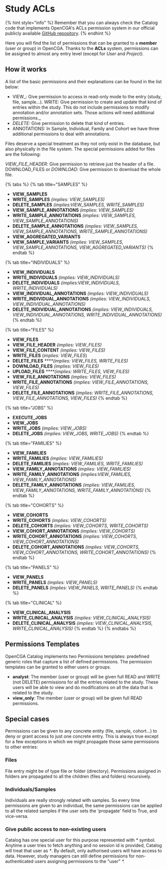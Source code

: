 # Study ACLs

{% hint style="info" %}
Remember that you can always check the Catalog code that implements OpenCGA's ACLs permission system in our official publicly available [GitHub repository](https://github.com/opencb/opencga/blob/9b00edc7b556898d6b65527a333ecdd62aea3791/opencga-core/src/main/java/org/opencb/opencga/core/models/study/StudyAclEntry.java).
{% endhint %}

Here you will find the list of permissions that can be granted to a **member** \(user or group\) in OpenCGA. Thanks to the **ACLs** system, permissions can be assigned to almost any entry level \(except for _User_ and _Project\)._

## How it works

A list of the basic permissions and their explanations can be found in the list below:

* VIEW_: Give permission to access in read-only mode to the entry \(study, file, sample...\). WRITE: Give permission to create and update that kind of entries within the study. This do not include permissions to modify annotation and/or annotation sets. Those actions will need additional permissions._
* _DELETE:_ Give permission to delete that kind of entries. 
* ANNOTATIONS: In Sample, Individual, Family and Cohort we have three additional permissions to deal with annotations.

 Files deserve a special treatment as they not only exist in the database, but also physically in the file system. The special permissions added for files are the following:

_VIEW\_FILE\_HEADER_: Give permission to retrieve just the header of a file. DOWNLOAD\_FILES or _DOWNLOAD_: Give permission to download the whole file.

{% tabs %}
{% tab title="SAMPLES" %}
* **VIEW\_SAMPLES**
* **WRITE\_SAMPLES** _\(implies: VIEW\_SAMPLES\)_
* **DELETE\_SAMPLES** _\(implies:VIEW\_SAMPLES, WRITE\_SAMPLES\)_
* **VIEW\_SAMPLE\_ANNOTATIONS** _\(implies: VIEW\_SAMPLES\)_
* **WRITE\_SAMPLE\_ANNOTATIONS** _\(implies: VIEW\_SAMPLES, VIEW\_SAMPLE\_ANNOTATIONS\)_
* **DELETE\_SAMPLE\_ANNOTATIONS** _\(implies: VIEW\_SAMPLES, VIEW\_SAMPLE\_ANNOTATIONS, WRITE\_SAMPLE\_ANNOTATIONS\)_
* **VIEW\_AGGREGATED\_VARIANTS**
* **VIEW\_SAMPLE\_VARIANTS** _\(implies: VIEW\_SAMPLES, VIEW\_SAMPLE\_ANNOTATIONS, VIEW\_AGGREGATED\_VARIANTS\)_
{% endtab %}

{% tab title="INDIVIDUALS" %}
* **VIEW\_INDIVIDUALS**
* **WRITE\_INDIVIDUALS** _\(implies: VIEW\_INDIVIDUALS\)_
* **DELETE\_INDIVIDUALS** _\(implies:VIEW\_INDIVIDUALS, WRITE\_INDIVIDUALS\)_
* **VIEW\_INDIVIDUAL\_ANNOTATIONS** _\(implies: VIEW\_INDIVIDUALS\)_
* **WRITE\_INDIVIDUAL\_ANNOTATIONS** _\(implies: VIEW\_INDIVIDUALS, VIEW\_INDIVIDUAL\_ANNOTATIONS\)_
* **DELETE\_INDIVIDUAL\_ANNOTATIONS** _\(implies: VIEW\_INDIVIDUALS, VIEW\_INDIVIDUAL\_ANNOTATIONS, WRITE\_INDIVIDUAL\_ANNOTATIONS\)_
{% endtab %}

{% tab title="FILES" %}
* **VIEW\_FILES**
* **VIEW\_FILE\_HEADER** _\(implies: VIEW\_FILES\)_
* **VIEW\_FILE\_CONTENT** _\(implies: VIEW\_FILES\)_ 
* **WRITE\_FILES** \(_implies: VIEW\_FILES_\)
* **DELETE\_FILES** _****\(implies: VIEW\_FILES, WRITE\_FILES\)_
* **DOWNLOAD\_FILES** _\(implies: VIEW\_FILES\)_
* **UPLOAD\_FILES** _****\(implies: WRITE\_FILES, VIEW\_FILES\)_ 
* **VIEW\_FILE\_ANNOTATIONS** _\(implies: VIEW\_FILES\)_
* **WRITE\_FILE\_ANNOTATIONS** _\(implies: VIEW\_FILE\_ANNOTATIONS, VIEW\_FILES\)_
* **DELETE\_FILE\_ANNOTATIONS** _\(implies: WRITE\_FILE\_ANNOTATIONS, VIEW\_FILE\_ANNOTATIONS, VIEW\_FILES\)_
{% endtab %}

{% tab title="JOBS" %}
* **EXECUTE\_JOBS**
* **VIEW\_JOBS**
* **WRITE\_JOBS** _\(implies: VIEW\_JOBS\)_
* **DELETE\_JOBS** _\(implies: VIEW\_JOBS, WRITE\_JOBS\)_
{% endtab %}

{% tab title="FAMILIES" %}
* **VIEW\_FAMILIES**
* **WRITE\_FAMILIES** _\(implies: VIEW\_FAMILIES\)_
* **DELETE\_FAMILIES** _\(implies: VIEW\_FAMILIES, WRITE\_FAMILIES\)_
* **VIEW\_FAMILY\_ANNOTATIONS** _\(implies: VIEW\_FAMILIES\)_
* **WRITE\_FAMILY\_ANNOTATIONS** _\(implies:VIEW\_FAMILIES, VIEW\_FAMILY\_ANNOTATIONS\)_
* **DELETE\_FAMILY\_ANNOTATIONS** _\(implies: VIEW\_FAMILIES, VIEW\_FAMILY\_ANNOTATIONS, WRITE\_FAMILY\_ANNOTATIONS\)_
{% endtab %}

{% tab title="COHORTS" %}
* **VIEW\_COHORTS**
* **WRITE\_COHORTS** _\(implies: VIEW\_COHORTS\)_
* **DELETE\_COHORTS** _\(implies: VIEW\_COHORTS, WRITE\_COHORTS\)_
* **VIEW\_COHORT\_ANNOTATIONS** _\(implies: VIEW\_COHORTS\)_
*  **WRITE\_COHORT\_ANNOTATIONS** _\(implies: VIEW\_COHORTS, VIEW\_COHORT\_ANNOTATIONS\)_
* **DELETE\_COHORT\_ANNOTATIONS** _\(implies: VIEW\_COHORTS, VIEW\_COHORT\_ANNOTATIONS, WRITE\_COHORT\_ANNOTATIONS\)_
{% endtab %}

{% tab title="PANELS" %}
* **VIEW\_PANELS**
* **WRITE\_PANELS** _\(implies: VIEW\_PANELS\)_
* **DELETE\_PANELS** _\(implies: VIEW\_PANELS, WRITE\_PANELS\)_
{% endtab %}

{% tab title="CLINICAL" %}
* **VIEW\_CLINICAL\_ANALYSIS**
* **WRITE\_CLINICAL\_ANALYSIS** _\(implies: VIEW\_CLINICAL\_ANALYSIS\)_
* **DELETE\_CLINICAL\_ANALYSIS** _\(implies: VIEW\_CLINICAL\_ANALYSIS, WRITE\_CLINICAL\_ANALYSIS\)_
{% endtab %}
{% endtabs %}

## Permissions Templates <a id="SharingandPermissions-Specialcases"></a>

OpenCGA Catalog implements two Permissions templates:  predefined generic roles that capture a list of defined permissions. The permission templates can be granted to either users or groups.

* **analyst**: The member \(user or group\) will be given full READ and WRITE \(not DELETE\) permissions for all the entries related to the study. These users will be able to view and do modifications on all the data that is related to the study. 
* **view\_only**: The member \(user or group\) will be given full READ permissions.

## Special cases <a id="SharingandPermissions-Specialcases"></a>

Permissions can be given to any concrete entity \(file, sample, cohort...\) to deny or grant access to just one concrete entry. This is always true except for a few exceptions in which we might propagate those same permissions to other entries:

### Files <a id="SharingandPermissions-Files"></a>

File entry might be of type file or folder \(directory\). Permissions assigned in folders are propagated to all the children \(files and folders\) recursively.

### Individuals/Samples <a id="SharingandPermissions-Individuals/Samples"></a>

Individuals are really strongly related with samples. So every time permissions are given to an individual, the same permissions can be applied to all the related samples if the user sets the 'propagate' field to True, and vice-versa.

### Give public access to non-existing users <a id="SharingandPermissions-Givepublicaccesstonon-existingusers"></a>

Catalog has one special user for this purpose represented with _\*_ symbol. Anytime a user tries to fetch anything and no session id is provided, Catalog will treat that user as _\*_. By default, only authorised users will have access to data. However, study managers can still define permissions for non-authenticated users assigning permissions to the "user" _\*._

